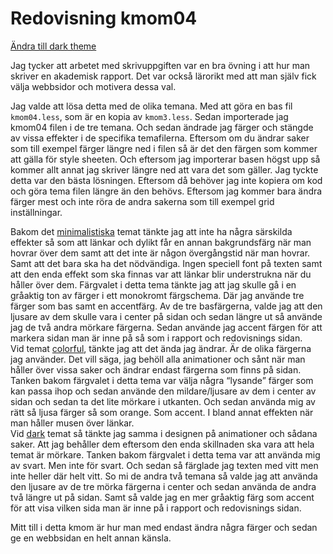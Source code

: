---
---
Redovisning kmom04
=========================

[Ändra till dark theme](redovisning/kmom04?style=04_dark)

Jag tycker att arbetet med skrivuppgiften var en bra övning i att hur man skriver en akademisk rapport. Det var också lärorikt med att man själv fick välja webbsidor och motivera dessa val.

Jag valde att lösa detta med de olika temana. Med att göra en bas fil `kmom04.less`, som är en kopia av `kmom3.less`. Sedan importerade jag kmom04 filen i de tre temana. Och sedan
ändrade jag färger och stängde av vissa effekter i de specifika temafilerna. Eftersom om du ändrar saker som till exempel färger längre ned i filen så är det den färgen som
kommer att gälla för style sheeten. Och eftersom jag importerar basen högst upp så kommer allt annat jag skriver längre ned att vara det som gäller. Jag tyckte detta var den
bästa lösningen. Eftersom då behöver jag inte kopiera om kod och göra tema filen längre än den behövs. Eftersom jag kommer bara ändra färger mest och inte röra de andra sakerna
som till exempel grid inställningar.

Bakom det [minimalistiska](redovisning/kmom04?style=04_minimalistic) temat tänkte jag att inte ha några särskilda effekter så som att länkar och dylikt får en annan
bakgrundsfärg när man hovrar över dem samt att det inte är någon övergångstid när man hovrar. Samt att det bara ska ha det nödvändiga. Ingen speciell font på texten samt att
den enda effekt som ska finnas var att länkar blir understrukna när du håller över dem. Färgvalet i detta tema tänkte jag att jag skulle gå i en gråaktig ton av färger i ett
monokromt färgschema. Där jag använde tre färger som bas samt en accentfärg. Av de tre basfärgerna, valde jag att den ljusare av dem skulle vara i center på sidan och sedan
längre ut så använde jag de två andra mörkare färgerna. Sedan använde jag accent färgen för att markera sidan man är inne på så som i rapport och redovisnings sidan.
<br>Vid temat [colorful](redovisning/kmom04?style=04_colorful), tänkte jag att det ända jag ändrar. Är de olika färgerna jag använder. Det vill säga, jag behöll alla animationer och sånt när man håller över vissa saker
och ändrar endast färgerna som finns på sidan. Tanken bakom färgvalet i detta tema var välja några “lysande” färger som kan passa ihop och sedan använde den mildare/ljusare av
dem i center av sidan och sedan ta det lite mörkare i utkanten. Och sedan använda mig av rätt så ljusa färger så som orange. Som accent. I bland annat effekten när man håller
musen över länkar.
<br>Vid [dark](redovisning/kmom04?style=04_dark) temat så tänkte jag samma i designen på animationer och sådana saker. Att jag behåller dem eftersom den enda skillnaden ska vara att hela temat är mörkare. Tanken
bakom färgvalet i detta tema var att använda mig av svart. Men inte för svart. Och sedan så färglade jag texten med vitt men inte heller där helt vitt. So mi de andra två
temana så valde jag att använda den ljusare av de tre mörka färgerna i center och sedan använda de andra två längre ut på sidan. Samt så valde jag en mer gråaktig färg som
accent för att visa vilken sida man är inne på i rapport och redovisnings sidan.

Mitt till i detta kmom är hur man med endast ändra några färger och sedan ge en webbsidan en helt annan känsla.
